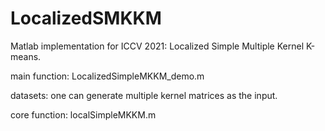 # LocalizedSMKKM

Matlab implementation for ICCV 2021: Localized Simple Multiple Kernel K-means.

main function: LocalizedSimpleMKKM_demo.m

datasets: one can generate multiple kernel matrices as the input.

core function: localSimpleMKKM.m